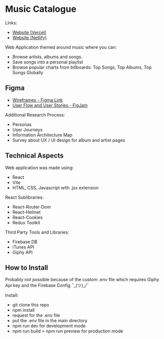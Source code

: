 # Music Catalogue
Links:
- [Website (Vercel)](https://smoky-music.vercel.app/)
- [Website (Netlify)](https://smoky-music.netlify.app/)


Web Application themed around music where you can:
- Browse artists, albums and songs.
- Save songs into a personal playlist
- Browse popular charts from billboards: Top Songs, Top Albums, Top Songs Globally

## Figma
- [Wireframes - Figma Link](https://www.figma.com/file/7IF7jA9pTjnaRbCxaD7PFt/MUSIC?type=design&node-id=0%3A1&mode=design&t=hEiavYoXwH2cQrqQ-1 )
- [User Flow and User Stories - FigJam](https://www.figma.com/file/kA4iYdeiksnQHSevGY2PxU/Music?type=whiteboard&t=q3FVA1RO74xrnEGe-1)

Additional Research Process:
- Personas
- User Journeys
- Information Architecture Map
- Survey about UX / UI design for album and artist pages

## Technical Aspects
Web application was made using:
- React
- Vite
- HTML, CSS, Javascript with .jsx extension

React Sublibraries:
- React-Router-Dom
- React-Helmet
- React-Cookies
- Redux Toolkit

Third Party Tools and Libraries:
- Firebase DB
- iTunes API
- Giphy API

## How to Install
Probably not possible because of the custom .env file which requires Giphy Api key and the Firebase Config ¯\_(ツ)_/¯

Install:
- git clone this repo
- npm install
- request for the .env file
- put the .env file in the main directory
- npm run dev for development mode
- npm run build > npm run preview for production mode
